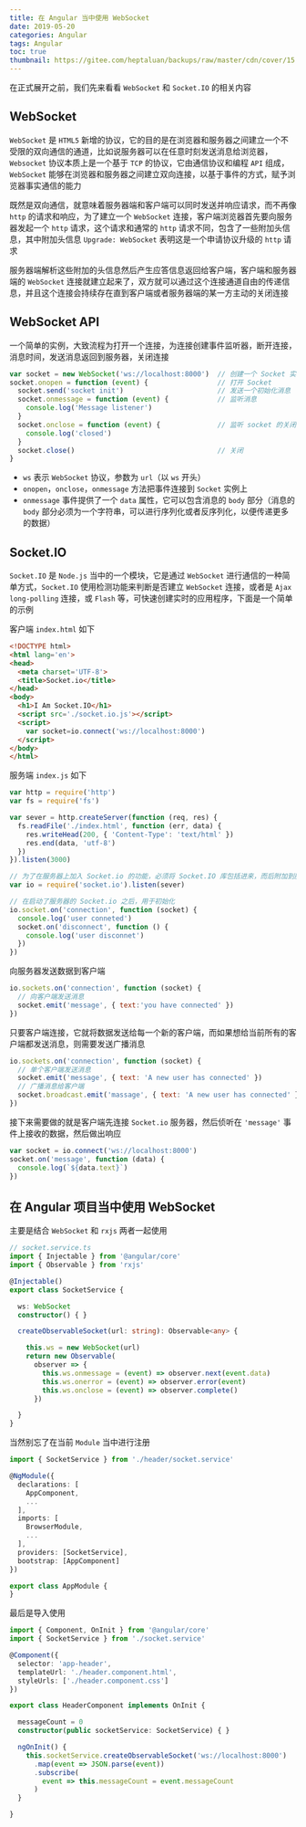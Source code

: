 ```yaml
---
title: 在 Angular 当中使用 WebSocket
date: 2019-05-20
categories: Angular
tags: Angular
toc: true
thumbnail: https://gitee.com/heptaluan/backups/raw/master/cdn/cover/15.jpg
---
```


在正式展开之前，我们先来看看 `WebSocket` 和 `Socket.IO` 的相关内容

<!--more-->

## WebSocket

`WebSocket` 是 `HTML5` 新增的协议，它的目的是在浏览器和服务器之间建立一个不受限的双向通信的通道，比如说服务器可以在任意时刻发送消息给浏览器，`Websocket` 协议本质上是一个基于 `TCP` 的协议，它由通信协议和编程 `API` 组成，`WebSocket` 能够在浏览器和服务器之间建立双向连接，以基于事件的方式，赋予浏览器事实通信的能力

既然是双向通信，就意味着服务器端和客户端可以同时发送并响应请求，而不再像 `http` 的请求和响应，为了建立一个 `WebSocket` 连接，客户端浏览器首先要向服务器发起一个 `http` 请求，这个请求和通常的 `http` 请求不同，包含了一些附加头信息，其中附加头信息 `Upgrade: WebSocket` 表明这是一个申请协议升级的 `http` 请求

服务器端解析这些附加的头信息然后产生应答信息返回给客户端，客户端和服务器端的 `WebSocket` 连接就建立起来了，双方就可以通过这个连接通道自由的传递信息，并且这个连接会持续存在直到客户端或者服务器端的某一方主动的关闭连接

## WebSocket API

一个简单的实例，大致流程为打开一个连接，为连接创建事件监听器，断开连接，消息时间，发送消息返回到服务器，关闭连接

```js
var socket = new WebSocket('ws://localhost:8000')  // 创建一个 Socket 实例
socket.onopen = function (event) {                 // 打开 Socket
  socket.send('socket init')                       // 发送一个初始化消息
  socket.onmessage = function (event) {            // 监听消息
    console.log('Message listener')
  }
  socket.onclose = function (event) {              // 监听 socket 的关闭
    console.log('closed')
  }
  socket.close()                                   // 关闭
}
```

* `ws` 表示 `WebSocket` 协议，参数为 `url`（以 `ws` 开头）
* `onopen`，`onclose`，`onmessage` 方法把事件连接到 `Socket` 实例上
* `onmessage` 事件提供了一个 `data` 属性，它可以包含消息的 `body` 部分（消息的 `body` 部分必须为一个字符串，可以进行序列化或者反序列化，以便传递更多的数据）



## Socket.IO

`Socket.IO` 是 `Node.js` 当中的一个模块，它是通过 `WebSocket` 进行通信的一种简单方式，`Socket.IO` 使用检测功能来判断是否建立 `WebSocket` 连接，或者是 `Ajax long-polling` 连接，或 `Flash` 等，可快速创建实时的应用程序，下面是一个简单的示例

客户端 `index.html` 如下

```html
<!DOCTYPE html>
<html lang='en'>
<head>
  <meta charset='UTF-8'>
  <title>Socket.io</title>
</head>
<body>
  <h1>I Am Socket.IO</h1>
  <script src='./socket.io.js'></script>
  <script>
    var socket=io.connect('ws://localhost:8000')
  </script>
</body>
</html>
```

服务端 `index.js` 如下

```js
var http = require('http')
var fs = require('fs')

var sever = http.createServer(function (req, res) {
  fs.readFile('./index.html', function (err, data) {
    res.writeHead(200, { 'Content-Type': 'text/html' })
    res.end(data, 'utf-8')
  })
}).listen(3000)

// 为了在服务器上加入 Socket.io 的功能，必须将 Socket.IO 库包括进来，而后附加到服务器上
var io = require('socket.io').listen(sever)

// 在启动了服务器的 Socket.io 之后，用于初始化
io.socket.on('connection', function (socket) {
  console.log('user conneted')
  socket.on('disconnect', function () {
    console.log('user disconnet')
  })
})
```

向服务器发送数据到客户端

```js
io.sockets.on('connection', function (socket) {
  // 向客户端发送消息
  socket.emit('message', { text:'you have connected' })
})
```

只要客户端连接，它就将数据发送给每一个新的客户端，而如果想给当前所有的客户端都发送消息，则需要发送广播消息

```js
io.sockets.on('connection', function (socket) {
  // 单个客户端发送消息
  socket.emit('message', { text: 'A new user has connected' })
  // 广播消息给客户端
  socket.broadcast.emit('massage', { text: 'A new user has connected' })
})
```

接下来需要做的就是客户端先连接 `Socket.io` 服务器，然后侦听在 `'message'` 事件上接收的数据，然后做出响应

```js
var socket = io.connect('ws://localhost:8000')
socket.on('message', function (data) {
  console.log(`${data.text}`)
})
```



## 在 Angular 项目当中使用 WebSocket

主要是结合 `WebSocket` 和 `rxjs` 两者一起使用

```ts
// socket.service.ts
import { Injectable } from '@angular/core'
import { Observable } from 'rxjs'

@Injectable()
export class SocketService {

  ws: WebSocket
  constructor() { }

  createObservableSocket(url: string): Observable<any> {

    this.ws = new WebSocket(url)
    return new Observable(
      observer => {
        this.ws.onmessage = (event) => observer.next(event.data)
        this.ws.onerror = (event) => observer.error(event)
        this.ws.onclose = (event) => observer.complete()
      })

  }
}
```

当然别忘了在当前 `Module` 当中进行注册

```ts
import { SocketService } from './header/socket.service'

@NgModule({
  declarations: [
    AppComponent,
    ...
  ],
  imports: [
    BrowserModule,
    ...
  ],
  providers: [SocketService],
  bootstrap: [AppComponent]
})

export class AppModule {
}
```

最后是导入使用

```ts
import { Component, OnInit } from '@angular/core'
import { SocketService } from './socket.service'

@Component({
  selector: 'app-header',
  templateUrl: './header.component.html',
  styleUrls: ['./header.component.css']
})

export class HeaderComponent implements OnInit {

  messageCount = 0
  constructor(public socketService: SocketService) { }

  ngOnInit() {
    this.socketService.createObservableSocket('ws://localhost:8000')
      .map(event => JSON.parse(event))
      .subscribe(
        event => this.messageCount = event.messageCount
      )
  }

}
```
